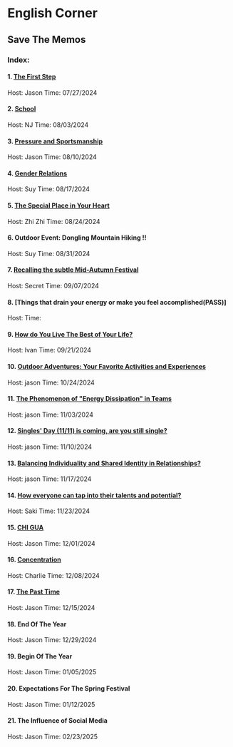 # English Corner
## Save The Memos
### Index:
#### 1. [The First Step](https://u-desu.github.io/ec/2024-07-27-English-Corner.html)
Host: Jason
Time: 07/27/2024
#### 2. [School](https://u-desu.github.io/ec/2024-08-03-English-Corner.html)
Host: NJ
Time: 08/03/2024
#### 3. [Pressure and Sportsmanship](https://u-desu.github.io/ec/2024-08-10-English-Corner.html)
Host: Jason
Time: 08/10/2024
#### 4. [Gender Relations](https://u-desu.github.io/ec/2024-08-17-English-Corner.html)
Host: Suy
Time: 08/17/2024
#### 5. [The Special Place in Your Heart](https://u-desu.github.io/ec/2024-08-24-English-Corner.html)
Host: Zhi Zhi
Time: 08/24/2024
#### 6. Outdoor Event: Dongling Mountain Hiking !!
Host: Suy
Time: 08/31/2024
#### 7. [Recalling the subtle Mid-Autumn Festival](https://u-desu.github.io/ec/2024-09-07-English-Corner.html)
Host: Secret
Time: 09/07/2024
#### 8. [Things that drain your energy or make you feel accomplished(PASS)]
Host: 
Time: 
#### 9. [How do You Live The Best of Your Life?](https://u-desu.github.io/ec/2024-09-21-English-Corner.html)
Host: Ivan
Time: 09/21/2024
#### 10. [Outdoor Adventures: Your Favorite Activities and Experiences](https://u-desu.github.io/ec/2024-10-26-English-Corner.html)
Host: jason
Time: 10/24/2024
#### 11. [The Phenomenon of "Energy Dissipation" in Teams](https://u-desu.github.io/ec/2024-11-03-English-Corner.html)
Host: jason
Time: 11/03/2024
#### 12. [Singles' Day (11/11) is coming, are you still single?](https://u-desu.github.io/ec/2024-11-10-English-Corner.html)
Host: jason
Time: 11/10/2024
#### 13. [Balancing Individuality and Shared Identity in Relationships?](https://u-desu.github.io/ec/2024-11-17-English-Corner.html)
Host: jason
Time: 11/17/2024
#### 14. [How everyone can tap into their talents and potential?](https://u-desu.github.io/ec/2024-11-23-English-Corner.html)
Host: Saki
Time: 11/23/2024
#### 15. [CHI GUA](https://u-desu.github.io/ec/2024-12-01-English-Corner.html)
Host: Jason
Time: 12/01/2024
#### 16. [Concentration](https://u-desu.github.io/ec/2024-12-08-English-Corner.html)
Host: Charlie
Time: 12/08/2024
#### 17. [The Past Time](https://u-desu.github.io/ec/2024-12-15-English-Corner.html)
Host: Jason
Time: 12/15/2024
#### 18. End Of The Year
Host: Jason
Time: 12/29/2024
#### 19. Begin Of The Year
Host: Jason
Time: 01/05/2025
#### 20. Expectations For The Spring Festival
Host: Jason
Time: 01/12/2025
#### 21. The Influence of Social Media
Host: Jason
Time: 02/23/2025
